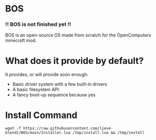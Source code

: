 # BOS
### **!! BOS is not finished yet !!**
BOS is an open-source OS made from scratch for the OpenComputers minecraft mod.

# What does it provide by default?
It provides, or will provide soon enough:
- Basic driver system with a few built-in drivers
- A basic filesystem API
- A fancy boot-up sequence because yes

# Install Command
    wget -f https://raw.githubusercontent.com/lieve-blendi/BOS/main/Installer.lua /tmp/install.lua && /tmp/install